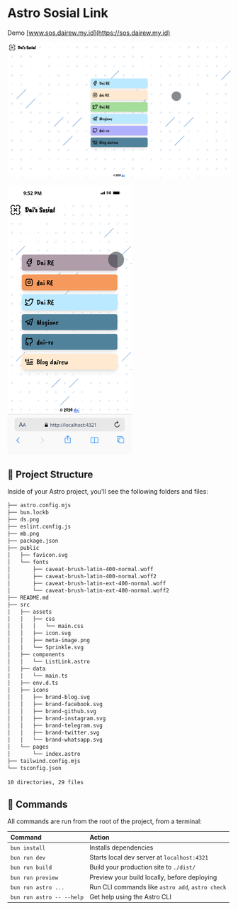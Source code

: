 # Astro Sosial Link

Demo [www.sos.dairew.my.id](https://sos.dairew.my.id)

![desktop](/ds.png)

![mobile](/mb.png)

## 🚀 Project Structure

Inside of your Astro project, you'll see the following folders and files:

```text
├── astro.config.mjs
├── bun.lockb
├── ds.png
├── eslint.config.js
├── mb.png
├── package.json
├── public
│   ├── favicon.svg
│   └── fonts
│       ├── caveat-brush-latin-400-normal.woff
│       ├── caveat-brush-latin-400-normal.woff2
│       ├── caveat-brush-latin-ext-400-normal.woff
│       └── caveat-brush-latin-ext-400-normal.woff2
├── README.md
├── src
│   ├── assets
│   │   ├── css
│   │   │   └── main.css
│   │   ├── icon.svg
│   │   ├── meta-image.png
│   │   └── Sprinkle.svg
│   ├── components
│   │   └── ListLink.astro
│   ├── data
│   │   └── main.ts
│   ├── env.d.ts
│   ├── icons
│   │   ├── brand-blog.svg
│   │   ├── brand-facebook.svg
│   │   ├── brand-github.svg
│   │   ├── brand-instagram.svg
│   │   ├── brand-telegram.svg
│   │   ├── brand-twitter.svg
│   │   └── brand-whatsapp.svg
│   └── pages
│       └── index.astro
├── tailwind.config.mjs
└── tsconfig.json

10 directories, 29 files

```

## 🧞 Commands

All commands are run from the root of the project, from a terminal:

| Command                   | Action                                           |
| :------------------------ | :----------------------------------------------- |
| `bun install`             | Installs dependencies                            |
| `bun run dev`             | Starts local dev server at `localhost:4321`      |
| `bun run build`           | Build your production site to `./dist/`          |
| `bun run preview`         | Preview your build locally, before deploying     |
| `bun run astro ...`       | Run CLI commands like `astro add`, `astro check` |
| `bun run astro -- --help` | Get help using the Astro CLI                     |
